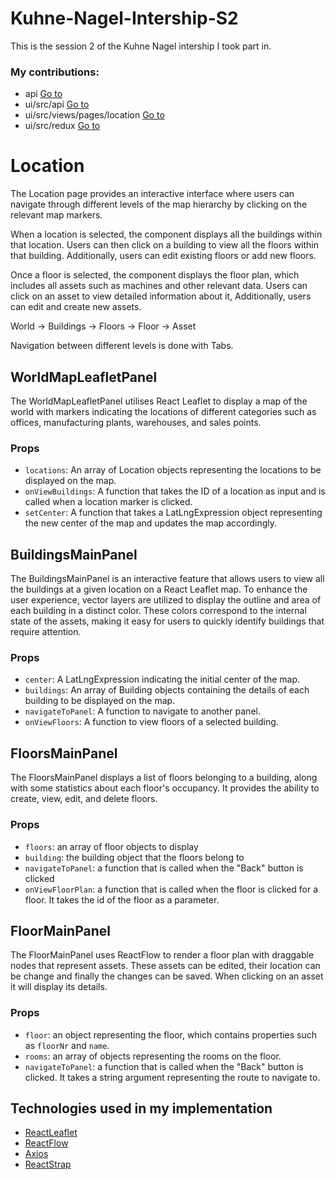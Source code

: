 # Kuhne-Nagel-Intership-S2

This is the session 2 of the Kuhne Nagel intership I took part in.

### My contributions:

- api [Go to](https://github.com/silverpedak/Kuhne-Nagel-Intership-S2/tree/main/api)
- ui/src/api [Go to](https://github.com/silverpedak/Kuhne-Nagel-Intership-S2/tree/main/ui/src/api)
- ui/src/views/pages/location [Go to](https://github.com/silverpedak/Kuhne-Nagel-Intership-S2/tree/main/ui/src/views/pages/location)
- ui/src/redux [Go to](https://github.com/silverpedak/Kuhne-Nagel-Intership-S2/tree/main/ui/src/redux)

# Location

The Location page provides an interactive interface where users can navigate through different levels of the map hierarchy by clicking on the relevant map markers.

When a location is selected, the component displays all the buildings within that location. Users can then click on a building to view all the floors within that building. Additionally, users can edit existing floors or add new floors.

Once a floor is selected, the component displays the floor plan, which includes all assets such as machines and other relevant data. Users can click on an asset to view detailed information about it, Additionally, users can edit and create new assets.

World -> Buildings -> Floors -> Floor -> Asset

Navigation between different levels is done with Tabs.

## WorldMapLeafletPanel

The WorldMapLeafletPanel utilises React Leaflet to display a map of the world with markers indicating the locations of different categories such as offices, manufacturing plants, warehouses, and sales points.

### Props

- `locations`: An array of Location objects representing the locations to be displayed on the map.
- `onViewBuildings`: A function that takes the ID of a location as input and is called when a location marker is clicked.
- `setCenter`: A function that takes a LatLngExpression object representing the new center of the map and updates the map accordingly.

## BuildingsMainPanel

The BuildingsMainPanel is an interactive feature that allows users to view all the buildings at a given location on a React Leaflet map. To enhance the user experience, vector layers are utilized to display the outline and area of each building in a distinct color. These colors correspond to the internal state of the assets, making it easy for users to quickly identify buildings that require attention.

### Props

- `center`: A LatLngExpression indicating the initial center of the map.
- `buildings`: An array of Building objects containing the details of each building to be displayed on the map.
- `navigateToPanel`: A function to navigate to another panel.
- `onViewFloors`: A function to view floors of a selected building.

## FloorsMainPanel

The FloorsMainPanel displays a list of floors belonging to a building, along with some statistics about each floor's occupancy. It provides the ability to create, view, edit, and delete floors.

### Props

- `floors`: an array of floor objects to display
- `building`: the building object that the floors belong to
- `navigateToPanel`: a function that is called when the "Back" button is clicked
- `onViewFloorPlan`: a function that is called when the floor is clicked for a floor. It takes the id of the floor as a parameter.

## FloorMainPanel

The FloorMainPanel uses ReactFlow to render a floor plan with draggable nodes that represent assets. These assets can be edited, their location can be change and finally the changes can be saved. When clicking on an asset it will display its details.

### Props

- `floor`: an object representing the floor, which contains properties such as `floorNr` and `name`.
- `rooms`: an array of objects representing the rooms on the floor.
- `navigateToPanel`: a function that is called when the "Back" button is clicked. It takes a string argument representing the route to navigate to.

## Technologies used in my implementation

- [ReactLeaflet](https://react-leaflet.js.org/)
- [ReactFlow](https://reactflow.dev/)
- [Axios](https://axios-http.com/)
- [ReactStrap](https://reactstrap.github.io)
